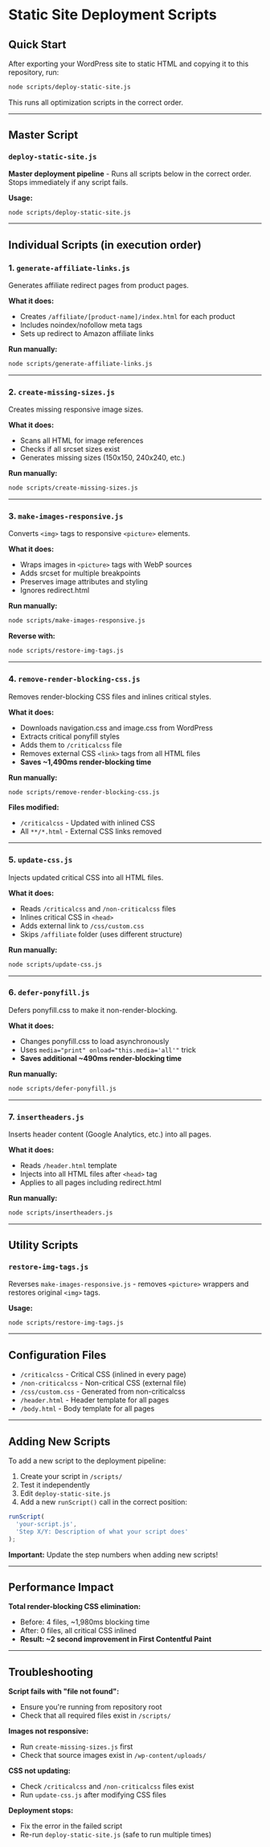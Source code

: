 # Static Site Deployment Scripts

## Quick Start

After exporting your WordPress site to static HTML and copying it to this repository, run:

```bash
node scripts/deploy-static-site.js
```

This runs all optimization scripts in the correct order.

---

## Master Script

### `deploy-static-site.js`
**Master deployment pipeline** - Runs all scripts below in the correct order. Stops immediately if any script fails.

**Usage:**
```bash
node scripts/deploy-static-site.js
```

---

## Individual Scripts (in execution order)

### 1. `generate-affiliate-links.js`
Generates affiliate redirect pages from product pages.

**What it does:**
- Creates `/affiliate/[product-name]/index.html` for each product
- Includes noindex/nofollow meta tags
- Sets up redirect to Amazon affiliate links

**Run manually:**
```bash
node scripts/generate-affiliate-links.js
```

---

### 2. `create-missing-sizes.js`
Creates missing responsive image sizes.

**What it does:**
- Scans all HTML for image references
- Checks if all srcset sizes exist
- Generates missing sizes (150x150, 240x240, etc.)

**Run manually:**
```bash
node scripts/create-missing-sizes.js
```

---

### 3. `make-images-responsive.js`
Converts `<img>` tags to responsive `<picture>` elements.

**What it does:**
- Wraps images in `<picture>` tags with WebP sources
- Adds srcset for multiple breakpoints
- Preserves image attributes and styling
- Ignores redirect.html

**Run manually:**
```bash
node scripts/make-images-responsive.js
```

**Reverse with:**
```bash
node scripts/restore-img-tags.js
```

---

### 4. `remove-render-blocking-css.js`
Removes render-blocking CSS files and inlines critical styles.

**What it does:**
- Downloads navigation.css and image.css from WordPress
- Extracts critical ponyfill styles
- Adds them to `/criticalcss` file
- Removes external CSS `<link>` tags from all HTML files
- **Saves ~1,490ms render-blocking time**

**Run manually:**
```bash
node scripts/remove-render-blocking-css.js
```

**Files modified:**
- `/criticalcss` - Updated with inlined CSS
- All `**/*.html` - External CSS links removed

---

### 5. `update-css.js`
Injects updated critical CSS into all HTML files.

**What it does:**
- Reads `/criticalcss` and `/non-criticalcss` files
- Inlines critical CSS in `<head>`
- Adds external link to `/css/custom.css`
- Skips `/affiliate` folder (uses different structure)

**Run manually:**
```bash
node scripts/update-css.js
```

---

### 6. `defer-ponyfill.js`
Defers ponyfill.css to make it non-render-blocking.

**What it does:**
- Changes ponyfill.css to load asynchronously
- Uses `media="print" onload="this.media='all'"` trick
- **Saves additional ~490ms render-blocking time**

**Run manually:**
```bash
node scripts/defer-ponyfill.js
```

---

### 7. `insertheaders.js`
Inserts header content (Google Analytics, etc.) into all pages.

**What it does:**
- Reads `/header.html` template
- Injects into all HTML files after `<head>` tag
- Applies to all pages including redirect.html

**Run manually:**
```bash
node scripts/insertheaders.js
```

---

## Utility Scripts

### `restore-img-tags.js`
Reverses `make-images-responsive.js` - removes `<picture>` wrappers and restores original `<img>` tags.

**Usage:**
```bash
node scripts/restore-img-tags.js
```

---

## Configuration Files

- `/criticalcss` - Critical CSS (inlined in every page)
- `/non-criticalcss` - Non-critical CSS (external file)
- `/css/custom.css` - Generated from non-criticalcss
- `/header.html` - Header template for all pages
- `/body.html` - Body template for all pages

---

## Adding New Scripts

To add a new script to the deployment pipeline:

1. Create your script in `/scripts/`
2. Test it independently
3. Edit `deploy-static-site.js`
4. Add a new `runScript()` call in the correct position:

```javascript
runScript(
  'your-script.js',
  'Step X/Y: Description of what your script does'
);
```

**Important:** Update the step numbers when adding new scripts!

---

## Performance Impact

**Total render-blocking CSS elimination:**
- Before: 4 files, ~1,980ms blocking time
- After: 0 files, all critical CSS inlined
- **Result: ~2 second improvement in First Contentful Paint**

---

## Troubleshooting

**Script fails with "file not found":**
- Ensure you're running from repository root
- Check that all required files exist in `/scripts/`

**Images not responsive:**
- Run `create-missing-sizes.js` first
- Check that source images exist in `/wp-content/uploads/`

**CSS not updating:**
- Check `/criticalcss` and `/non-criticalcss` files exist
- Run `update-css.js` after modifying CSS files

**Deployment stops:**
- Fix the error in the failed script
- Re-run `deploy-static-site.js` (safe to run multiple times)

